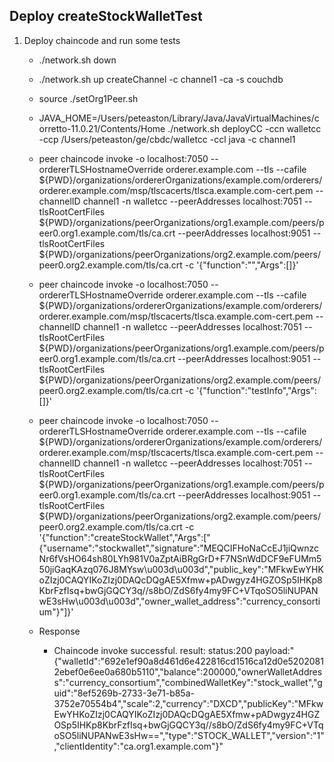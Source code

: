 ## Deploy createStockWalletTest



1. Deploy chaincode and run some tests
    
    - ./network.sh down
    
    - ./network.sh up createChannel -c channel1 -ca -s couchdb

    - source ./setOrg1Peer.sh
    
    - JAVA_HOME=/Users/peteaston/Library/Java/JavaVirtualMachines/corretto-11.0.21/Contents/Home ./network.sh deployCC -ccn walletcc -ccp /Users/peteaston/ge/cbdc/walletcc -ccl java -c channel1
    
    - peer chaincode invoke -o localhost:7050 --ordererTLSHostnameOverride orderer.example.com --tls --cafile ${PWD}/organizations/ordererOrganizations/example.com/orderers/orderer.example.com/msp/tlscacerts/tlsca.example.com-cert.pem --channelID channel1 -n walletcc --peerAddresses localhost:7051 --tlsRootCertFiles ${PWD}/organizations/peerOrganizations/org1.example.com/peers/peer0.org1.example.com/tls/ca.crt --peerAddresses localhost:9051 --tlsRootCertFiles ${PWD}/organizations/peerOrganizations/org2.example.com/peers/peer0.org2.example.com/tls/ca.crt -c '{"function":"","Args":[]}'
    
    - peer chaincode invoke -o localhost:7050 --ordererTLSHostnameOverride orderer.example.com --tls --cafile ${PWD}/organizations/ordererOrganizations/example.com/orderers/orderer.example.com/msp/tlscacerts/tlsca.example.com-cert.pem --channelID channel1 -n walletcc --peerAddresses localhost:7051 --tlsRootCertFiles ${PWD}/organizations/peerOrganizations/org1.example.com/peers/peer0.org1.example.com/tls/ca.crt --peerAddresses localhost:9051 --tlsRootCertFiles ${PWD}/organizations/peerOrganizations/org2.example.com/peers/peer0.org2.example.com/tls/ca.crt -c '{"function":"testInfo","Args":[]}'


    - peer chaincode invoke -o localhost:7050 --ordererTLSHostnameOverride orderer.example.com --tls --cafile ${PWD}/organizations/ordererOrganizations/example.com/orderers/orderer.example.com/msp/tlscacerts/tlsca.example.com-cert.pem --channelID channel1 -n walletcc --peerAddresses localhost:7051 --tlsRootCertFiles ${PWD}/organizations/peerOrganizations/org1.example.com/peers/peer0.org1.example.com/tls/ca.crt --peerAddresses localhost:9051 --tlsRootCertFiles ${PWD}/organizations/peerOrganizations/org2.example.com/peers/peer0.org2.example.com/tls/ca.crt -c '{"function":"createStockWallet","Args":["{\"username\":\"stockwallet\",\"signature\":\"MEQCIFHoNaCcEJ1jiQwnzcNr6fVsHO64sh80LYh981V0aZptAiBRgGrD+F7NSnWdDCF9eFUMm550jiGaqKAzq076J8MYsw\u003d\u003d\",\"public_key\":\"MFkwEwYHKoZIzj0CAQYIKoZIzj0DAQcDQgAE5Xfmw+pADwgyz4HGZOSp5IHKp8KbrFzfIsq+bwGjGQCY3q//s8bO/ZdS6fy4my9FC+VTqoSO5liNUPANwE3sHw\u003d\u003d\",\"owner_wallet_address\":\"currency_consortium\"}"]}'


    - Response

        - Chaincode invoke successful. result: status:200 payload:"{\"walletId\":\"692e1ef90a8d461d6e422816cd1516ca12d0e52020812ebef0e6ee0a680b5110\",\"balance\":200000,\"ownerWalletAddress\":\"currency_consortium\",\"combinedWalletKey\":\"stock_wallet\",\"guid\":\"8ef5269b-2733-3e71-b85a-3752e70554b4\",\"scale\":2,\"currency\":\"DXCD\",\"publicKey\":\"MFkwEwYHKoZIzj0CAQYIKoZIzj0DAQcDQgAE5Xfmw+pADwgyz4HGZOSp5IHKp8KbrFzfIsq+bwGjGQCY3q//s8bO/ZdS6fy4my9FC+VTqoSO5liNUPANwE3sHw==\",\"type\":\"STOCK_WALLET\",\"version\":\"1\",\"clientIdentity\":\"ca.org1.example.com\"}"

